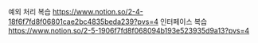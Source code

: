 예외 처리 복습 https://www.notion.so/2-4-18f6f7fd8f06801cae2bc4835beda239?pvs=4
인터페이스 복습 https://www.notion.so/2-5-1906f7fd8f068094b193e523935d9a13?pvs=4
